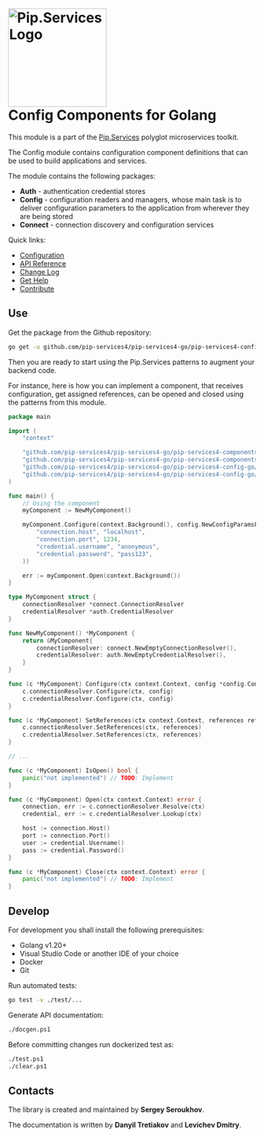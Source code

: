 # <img src="https://uploads-ssl.webflow.com/5ea5d3315186cf5ec60c3ee4/5edf1c94ce4c859f2b188094_logo.svg" alt="Pip.Services Logo" width="200"> <br/> Config Components for Golang

This module is a part of the [Pip.Services](http://pipservices.org) polyglot microservices toolkit.

The Config module contains configuration component definitions that can be used to build applications and services.

The module contains the following packages:
- **Auth** - authentication credential stores
- **Config** - configuration readers and managers, whose main task is to deliver configuration parameters to the application from wherever they are being stored
- **Connect** - connection discovery and configuration services

<a name="links"></a> Quick links:

* [Configuration](http://docs.pipservices.org/concepts/configuration/component_configuration/) 
* [API Reference](https://godoc.org/github.com/pip-services4/pip-services4-go/pip-services4-config-go)
* [Change Log](CHANGELOG.md)
* [Get Help](http://docs.pipservices.org/get_help/)
* [Contribute](http://docs.pipservices.org/contribute/)


## Use

Get the package from the Github repository:
```bash
go get -u github.com/pip-services4/pip-services4-go/pip-services4-config-go@latest
```
Then you are ready to start using the Pip.Services patterns to augment your backend code.

For instance, here is how you can implement a component, that receives configuration, get assigned references,
can be opened and closed using the patterns from this module.

```go
package main

import (
	"context"

	"github.com/pip-services4/pip-services4-go/pip-services4-components-go/config"
	"github.com/pip-services4/pip-services4-go/pip-services4-components-go/refer"
	"github.com/pip-services4/pip-services4-go/pip-services4-config-go/auth"
	"github.com/pip-services4/pip-services4-go/pip-services4-config-go/connect"
)

func main() {
	// Using the component
	myComponent := NewMyComponent()

	myComponent.Configure(context.Background(), config.NewConfigParamsFromTuples(
		"connection.host", "localhost",
		"connection.port", 1234,
		"credential.username", "anonymous",
		"credential.password", "pass123",
	))

	err := myComponent.Open(context.Background())
}

type MyComponent struct {
	connectionResolver *connect.ConnectionResolver
	credentialResolver *auth.CredentialResolver
}

func NewMyComponent() *MyComponent {
	return &MyComponent{
		connectionResolver: connect.NewEmptyConnectionResolver(),
		credentialResolver: auth.NewEmptyCredentialResolver(),
	}
}

func (c *MyComponent) Configure(ctx context.Context, config *config.ConfigParams) {
	c.connectionResolver.Configure(ctx, config)
	c.credentialResolver.Configure(ctx, config)
}

func (c *MyComponent) SetReferences(ctx context.Context, references refer.IReferences) {
	c.connectionResolver.SetReferences(ctx, references)
	c.credentialResolver.SetReferences(ctx, references)
}

// ...

func (c *MyComponent) IsOpen() bool {
	panic("not implemented") // TODO: Implement
}

func (c *MyComponent) Open(ctx context.Context) error {
	connection, err := c.connectionResolver.Resolve(ctx)
	credential, err := c.credentialResolver.Lookup(ctx)

	host := connection.Host()
	port := connection.Port()
	user := credential.Username()
	pass := credential.Password()
}

func (c *MyComponent) Close(ctx context.Context) error {
	panic("not implemented") // TODO: Implement
}
```

## Develop

For development you shall install the following prerequisites:
* Golang v1.20+
* Visual Studio Code or another IDE of your choice
* Docker
* Git

Run automated tests:
```bash
go test -v ./test/...
```

Generate API documentation:
```bash
./docgen.ps1
```

Before committing changes run dockerized test as:
```bash
./test.ps1
./clear.ps1
```

## Contacts

The library is created and maintained by **Sergey Seroukhov**.

The documentation is written by **Danyil Tretiakov** and **Levichev Dmitry**.
